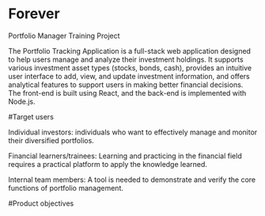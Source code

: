 # Forever
Portfolio Manager Training Project

The Portfolio Tracking Application is a full-stack web application designed to help users manage and analyze their investment holdings. It supports various investment asset types (stocks, bonds, cash), provides an intuitive user interface to add, view, and update investment information, and offers analytical features to support users in making better financial decisions. The front-end is built using React, and the back-end is implemented with Node.js.

#Target users

Individual investors: individuals who want to effectively manage and monitor their diversified portfolios.

Financial learners/trainees: Learning and practicing in the financial field requires a practical platform to apply the knowledge learned.

Internal team members: A tool is needed to demonstrate and verify the core functions of portfolio management.


#Product objectives

